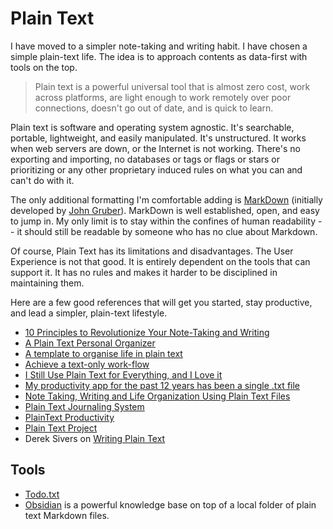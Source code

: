 # Plain Text

I have moved to a simpler note-taking and writing habit. I have chosen a simple plain-text life. The idea is to approach contents as data-first with tools on the top.

> Plain text is a powerful universal tool that is almost zero cost, work across platforms, are light enough to work remotely over poor connections, doesn't go out of date, and is quick to learn.

Plain text is software and operating system agnostic. It's searchable, portable, lightweight, and easily manipulated. It's unstructured. It works when web servers are down, or the Internet is not working. There's no exporting and importing, no databases or tags or flags or stars or prioritizing or any other proprietary induced rules on what you can and can't do with it.

The only additional formatting I'm comfortable adding is [MarkDown](https://en.wikipedia.org/wiki/Markdown) (initially developed by [John Gruber](http://daringfireball.net/projects/markdown/)). MarkDown is well established, open, and easy to jump in. My only limit is to stay within the confines of human readability -- it should still be readable by someone who has no clue about Markdown.

Of course, Plain Text has its limitations and disadvantages. The User Experience is not that good. It is entirely dependent on the tools that can support it. It has no rules and makes it harder to be disciplined in maintaining them.

Here are a few good references that will get you started, stay productive, and lead a simpler, plain-text lifestyle.

- [10 Principles to Revolutionize Your Note-Taking and Writing](https://fortelabs.co/blog/how-to-take-smart-notes/)
- [A Plain Text Personal Organizer](https://danlucraft.com/blog/2008/04/plain-text-organizer/)
- [A template to organise life in plain text](https://github.com/jukil/plain-text-life)
- [Achieve a text-only work-flow](http://donlelek.github.io/2015-03-09-text-only-workflow/)
- [I Still Use Plain Text for Everything, and I Love it](https://lifehacker.com/i-still-use-plain-text-for-everything-and-i-love-it-1758380840)
- [My productivity app for the past 12 years has been a single .txt file](https://jeffhuang.com/productivity_text_file/)
- [Note Taking, Writing and Life Organization Using Plain Text Files](http://www.markwk.com/plain-text-life.html)
- [Plain Text Journaling System](https://georgecoghill.wordpress.com/plain-text/)
- [PlainText Productivity](http://plaintext-productivity.net)
- [Plain Text Project](https://plaintextproject.online/)
- Derek Sivers on [Writing Plain Text](https://sive.rs/plaintext)

## Tools

- [Todo.txt](http://todotxt.org/)
- [Obsidian](https://obsidian.md) is a powerful knowledge base on top of a local folder of plain text Markdown files.